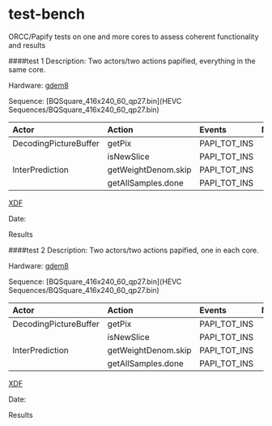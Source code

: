 test-bench
==========

ORCC/Papify tests on one and more cores to assess coherent functionality and results

####test 1
Description: Two actors/two actions papified, everything in the same core.

Hardware: [gdem8](sys_info/gdem8)

Sequence: [BQSquare_416x240_60_qp27.bin](HEVC Sequences/BQSquare_416x240_60_qp27.bin)

| Actor | Action         | Events | Mapping |
| :------------- | :----------- | :----------- |:-----------: |
| DecodingPictureBuffer      |getPix|PAPI_TOT_INS|c0|
|     |isNewSlice|PAPI_TOT_INS|c0|
| InterPrediction      |getWeightDenom.skip|PAPI_TOT_INS|c0|
|     |getAllSamples.done|PAPI_TOT_INS|c0|

[XDF](test1/Top_mpegh_part2_main.xcf)

Date:

Results

####test 2
Description: Two actors/two actions papified, one in each core.

Hardware: [gdem8](sys_info/gdem8)

Sequence: [BQSquare_416x240_60_qp27.bin](HEVC Sequences/BQSquare_416x240_60_qp27.bin)

| Actor | Action         | Events | Mapping |
| :------------- | :----------- | :----------- |:-----------: |
| DecodingPictureBuffer      |getPix|PAPI_TOT_INS|c0|
|     |isNewSlice|PAPI_TOT_INS|c0|
| InterPrediction      |getWeightDenom.skip|PAPI_TOT_INS|c1|
|     |getAllSamples.done|PAPI_TOT_INS|c1|

[XDF](test2/Top_mpegh_part2_main.xcf)

Date:

Results
